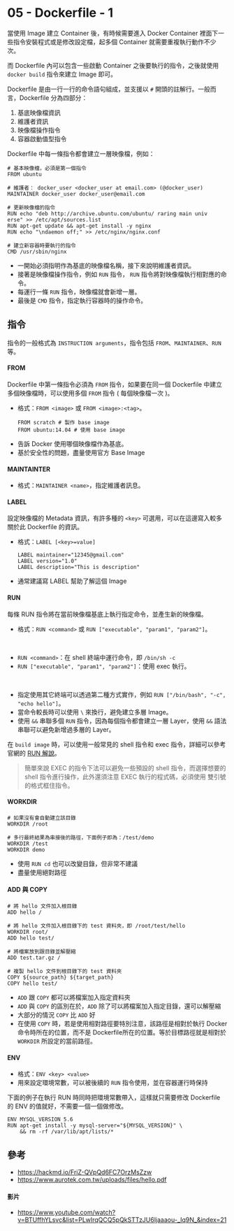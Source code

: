 # 05 - Dockerfile - 1
當使用 Image 建立 Container 後，有時候需要進入 Docker Container 裡面下一些指令安裝程式或是修改設定檔，起多個 Container 就需要重複執行動作不少次。

而 Dockerfile 內可以包含一些啟動 Container 之後要執行的指令，之後就使用 `docker build` 指令來建立 Image 即可。

Dockerfile 是由一行一行的命令語句組成，並支援以 `#` 開頭的註解行。一般而言，Dockerfile 分為四部分：
1. 基底映像檔資訊
2. 維護者資訊
3. 映像檔操作指令
4. 容器啟動值型指令

Dockerfile 中每一條指令都會建立一層映像檔，例如：
```docker
# 基本映像檔，必須是第一個指令
FROM ubuntu

# 維護者： docker_user <docker_user at email.com> (@docker_user)
MAINTAINER docker_user docker_user@email.com

# 更新映像檔的指令
RUN echo "deb http://archive.ubuntu.com/ubuntu/ raring main univ
erse" >> /etc/apt/sources.list
RUN apt-get update && apt-get install -y nginx
RUN echo "\ndaemon off;" >> /etc/nginx/nginx.conf

# 建立新容器時要執行的指令
CMD /usr/sbin/nginx
```

* 一開始必須指明作為基底的映像檔名稱，接下來說明維護者資訊。
* 接著是映像檔操作指令，例如 `RUN` 指令， `RUN` 指令將對映像檔執行相對應的命令。
* 每運行一條 `RUN` 指令，映像檔就會新增一層。
* 最後是 `CMD` 指令，指定執行容器時的操作命令。

## 指令
指令的一般格式為 `INSTRUCTION arguments`，指令包括
`FROM`、`MAINTAINER`、`RUN` 等。

#### FROM
Dockerfile 中第一條指令必須為 `FROM` 指令，如果要在同一個 Dockerfile 中建立多個映像檔時，可以使用多個 `FROM` 指令 ( 每個映像檔一次 )。
* 格式：`FROM <image>` 或 `FROM <image>:<tag>`。
  ```docker
  FROM scratch # 製作 base image
  FROM ubuntu:14.04 # 使用 base image
  ```
* 告訴 Docker 使用哪個映像檔作為基底。
* 基於安全性的問題，盡量使用官方 Base Image

#### MAINTAINTER
* 格式：`MAINTAINER <name>`，指定維護者訊息。

#### LABEL
設定映像檔的 Metadata 資訊，有許多種的 `<key>` 可選用，可以在這邊寫入較多關於此 Dockerfile 的資訊。

* 格式：`LABEL [<key>=value]`
  ```docker
  LABEL maintainer="12345@gmail.com"
  LABEL version="1.0"
  LABEL description="This is description"
  ```

* 通常建議寫 LABEL 幫助了解這個 Image

#### RUN
每條 RUN 指令將在當前映像檔基底上執行指定命令，並產生新的映像檔。
* 格式：`RUN <command>` 或 `RUN ["executable", "param1", "param2"]`。
<br/>

  * `RUN <command>`：在 shell 終端中運行命令，即 `/bin/sh -c`
  * `RUN ["executable", "param1", "param2"]`：使用 exec 執行。
  <br/>
  
* 指定使用其它終端可以透過第二種方式實作，例如 `RUN ["/bin/bash", "-c", "echo hello"]`。
* 當命令較長時可以使用 `\` 來換行，避免建立多層 Image。
* 使用 `&&` 串聯多個 `RUN` 指令，因為每個指令都會建立一層 Layer，使用 `&&` 語法串聯可以避免新增過多層的 Layer。

在 `build image` 時，可以使用一般常見的 shell 指令和 exec 指令，詳細可以參考官網的 [RUN 解說](https://docs.docker.com/engine/reference/builder/#run)。

> 簡單來說 EXEC 的指令下法可以避免一些預設的 shell 指令，而選擇想要的 shell 指令進行操作，此外還須注意 EXEC 執行的程式碼，必須使用 雙引號 的格式框住指令。

#### WORKDIR
```docker
# 如果沒有會自動建立該目錄
WORKDIR /root

# 多行最終結果為串接後的路徑，下面例子即為：/test/demo
WORKDIR /test
WORKDIR demo
```

* 使用 `RUN cd` 也可以改變目錄，但非常不建議
* 盡量使用絕對路徑

#### ADD 與 COPY
```docker
# 將 hello 文件加入根目錄
ADD hello /

# 將 hello 文件加入根目錄下的 test 資料夾，即 /root/test/hello
WORKDIR root/
ADD hello test/ 

# 將檔案放到跟目錄並解壓縮
ADD test.tar.gz /

# 複製 hello 文件到根目錄下的 test 資料夾
COPY ${source_path} ${target_path}
COPY hello test/
```

* `ADD` 跟 `COPY` 都可以將檔案加入指定資料夾
* `ADD` 與 `COPY` 的區別在於，`ADD` 除了可以將檔案加入指定目錄，還可以解壓縮
* 大部分的情況 `COPY` 比 `ADD` 好
* 在使用 `COPY` 時，若是使用相對路徑要特別注意，該路徑是相對於執行 Docker 命令時所在的位置，而不是 Dockerfile所在的位置。等於目標路徑就是相對於 `WORKDIR` 所設定的當前路徑。

#### ENV
* 格式：`ENV <key> <value>`
* 用來設定環境常數，可以被後續的 `RUN` 指令使用，並在容器運行時保持

下面的例子在執行 RUN 時同時把環境常數帶入，這樣就只需要修改 Dockerfile 的 ENV 的值就好，不需要一個一個做修改。
```docker
ENV MYSQL_VERSION 5.6
RUN apt-get install -y mysql-server="${MYSQL_VERSION}" \
    && rm -rf /var/lib/apt/lists/*
```

## 參考
* https://hackmd.io/FriZ-QVpQd6FC7OrzMsZzw
* https://www.aurotek.com.tw/uploads/files/hello.pdf

#### 影片
* https://www.youtube.com/watch?v=BTUffhYLsvc&list=PLwIrqQCQ5pQkSTTzJU6ljaaaou-_Iq9N_&index=21